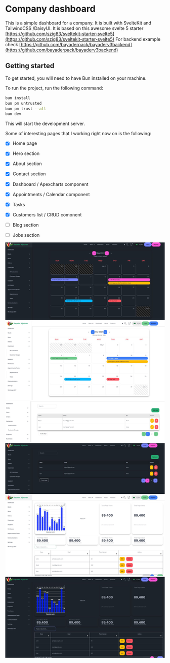 # Company dashboard

This is a simple dashboard for a company. It is built with SvelteKit and TailwindCSS /DaisyUI.
It is based on this awesome svelte 5 starter [https://github.com/szig83/sveltekit-starter-svelte5](https://github.com/szig83/sveltekit-starter-svelte5)
For backend example check [https://github.com/bayaderpack/bayaderv3backend](https://github.com/bayaderpack/bayaderv3backend)

## Getting started

To get started, you will need to have Bun installed on your machine.

To run the project, run the following command:

```bash
bun install
bun pm untrusted
bun pm trust --all
bun dev
```

This will start the development server.


Some of interesting pages that I working right now on is the following:

- [x] Home page
- [x] Hero section
- [x] About section
- [x] Contact section
- [x] Dashboard / Apexcharts component
- [x] Appointments / Calendar component
- [x] Tasks 
- [x] Customers list / CRUD comonent
- [ ] Blog section
- [ ] Jobs section


![alt text](https://github.com/bayaderpack/svelte5dashboard/blob/main/gitimages/calendarDark.JPG "Calendar dark version")
![alt text](https://github.com/bayaderpack/svelte5dashboard/blob/main/gitimages/CalendarLight.JPG "Calendar light version")
![alt text](https://github.com/bayaderpack/svelte5dashboard/blob/main/gitimages/custumersListLight.JPG "Customers list light version")
![alt text](https://github.com/bayaderpack/svelte5dashboard/blob/main/gitimages/customerListDark.JPG "Customers list dark version")
![alt text](https://github.com/bayaderpack/svelte5dashboard/blob/main/gitimages/dashboardLight.JPG "dashboard light version")
![alt text](https://github.com/bayaderpack/svelte5dashboard/blob/main/gitimages/DashboardDark.JPG "dashboard dark version")
